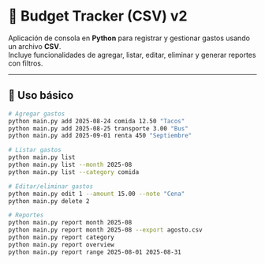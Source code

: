 # 💸 Budget Tracker (CSV) v2

Aplicación de consola en **Python** para registrar y gestionar gastos usando un archivo **CSV**.  
Incluye funcionalidades de agregar, listar, editar, eliminar y generar reportes con filtros.

---

## 🚀 Uso básico

```bash
# Agregar gastos
python main.py add 2025-08-24 comida 12.50 "Tacos"
python main.py add 2025-08-25 transporte 3.00 "Bus"
python main.py add 2025-09-01 renta 450 "Septiembre"

# Listar gastos
python main.py list
python main.py list --month 2025-08
python main.py list --category comida

# Editar/eliminar gastos
python main.py edit 1 --amount 15.00 --note "Cena"
python main.py delete 2

# Reportes
python main.py report month 2025-08
python main.py report month 2025-08 --export agosto.csv
python main.py report category
python main.py report overview
python main.py report range 2025-08-01 2025-08-31
